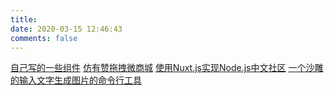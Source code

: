 ```yaml
---
title:
date: 2020-03-15 12:46:43
comments: false
---
```


<style>
.main-inner {
  margin-top: 10px;
}

</style>

<div class="laboratory-container">
  <a class="laboratory-item" target="_blank" href="http://nikolausliu.github.io/components-repo/">自己写的一些组件</a>
  <a class="laboratory-item" target="_blank" href="http://nikolausliu.github.io/WebEditor/">仿有赞拖拽微商城</a>
  <a class="laboratory-item" target="_blank" href="http://47.102.149.181:8000/all">使用Nuxt.js实现Node.js中文社区</a>
  <a class="laboratory-item" target="_blank" href="https://www.npmjs.com/package/word2img-cli">一个沙雕的输入文字生成图片的命令行工具</a>
</div>
